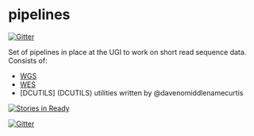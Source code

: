 # pipelines

[![Gitter](https://badges.gitter.im/Join%20Chat.svg)](https://gitter.im/vplagnol/pipelines?utm_source=badge&utm_medium=badge&utm_campaign=pr-badge&utm_content=badge)

Set of pipelines in place at the UGI to work on short read sequence data.
Consists of:

* [WGS](WGS)
* [WES](WES)
* [DCUTILS] (DCUTILS) utilities written by @davenomiddlenamecurtis



[![Stories in Ready](https://badge.waffle.io/pontikos/pipelines.png?label=ready&title=Ready)](http://waffle.io/pontikos/pipelines)

[![Gitter](https://badges.gitter.im/Join%20Chat.svg)](https://gitter.im/vplagnol/pipelines?utm_source=badge&utm_medium=badge&utm_campaign=pr-badge)
